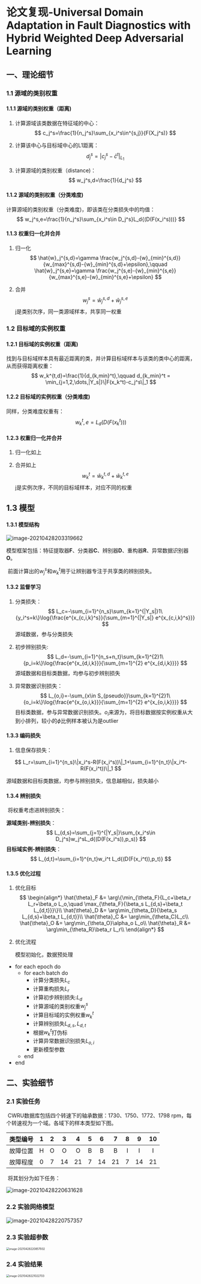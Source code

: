 # 论文复现-Universal Domain Adaptation in Fault Diagnostics with Hybrid Weighted Deep Adversarial Learning

## 一、理论细节

### 1.1 源域的类别权重

#### 1.1.1 源域的类别权重（距离)

1. 计算源域该类数据在特征域的中心：
   $$
   c_j^s=\frac{1}{n_j^s}\sum_{x_i^s\in^{s,j}}{F(X_j^s)}
   $$
   
2. 计算该中心与目标域中心的L1距离：
   $$
   d_j^s=|c_j^s-\bar{c}^t|_{L_1}
   $$

3. 计算源域的类别权重（distance)：
   $$
   w_j^s,d=\frac{1}{d_j^s}
   $$

#### 1.1.2 源域的类别权重（分类难度)

计算源域的类别权重（分类难度)，即该类在分类损失中的均值：
$$
w_j^s,e=\frac{1}{n_j^s}\sum_{x_i^s\in D_j^s}L_d{(D(F(x_i^s)))}
$$

#### 1.1.3 权重归一化并合并

1. 归一化
   $$
   \hat{w}_j^{s,d}=\gamma \frac{w_j^{s,d}-{w}_{min}^{s,d}}{w_{max}^{s,d}-{w}_{min}^{s,d}+\epsilon},\qquad
   \hat{w}_j^{s,e}=\gamma \frac{w_j^{s,e}-{w}_{min}^{s,e}}{w_{max}^{s,e}-{w}_{min}^{s,e}+\epsilon}
   $$

2. 合并
   $$
   w_j^s=\hat{w}_j^{s,d}+\hat{w}_j^{s,e}
   $$
   j是类别次序，同一类源域样本，共享同一权重

### 1.2 目标域的实例权重

#### 1.2.1 目标域的实例权重（距离)

找到与目标域样本具有最近距离的类，并计算目标域样本与该类的类中心的距离，从而获得距离权重：
$$
w_k^{t,d}=\frac{1}{d_{k,min}^t},\qquad d_{k_min}^t = \min_{j=1,2,\dots,|Y_s|}\|F(x_k^t)-c_j^s\|_1
$$

#### 1.2.2 目标域的实例权重（分类难度)

同样，分类难度权重有：
$$
w_k^t,e=L_d{(D(F(x_k^t)))}
$$

#### 1.2.3 权重归一化并合并

1. 归一化如上

2. 合并如上
   $$
   w_k^t=\hat{w}_k^{t,d}+\hat{w}_k^{t,e}
   $$
   j是实例次序，不同的目标域样本，对应不同的权重

## 1.3 模型

#### 1.3.1 模型结构

![image-20210428203319662](.\figures\论文复现-UDA-框架.png)

​	模型框架包括：特征提取器**F**、分类器**C**、辨别器**D**、重构器**R**、异常数据识别器**O**。

​	前面计算出的$w_j^s$和$w_k^t$用于让辨别器专注于共享类的辨别损失。

#### 1.3.2 监督学习

1. 分类损失：
   $$
   L_c=-\sum_{i=1}^{n_s}\sum_{k=1}^{|Y_s|}1\{y_i^s=k\}\log{\frac{e^{x_{c,i,k}^s}}{\sum_{m=1}^{|Y_s|} e^{x_{c,i,k}^s}}}
   $$
   源域数据，参与分类损失

2. 初步辨别损失:
   $$
   L_d=-\sum_{i=1}^{n_s+n_t}\sum_{k=1}^{2}1\{p_i=k\}\log{\frac{e^{x_{d,i,k}}}{\sum_{m=1}^{2} e^{x_{d,i,k}}}}
   $$
   源域数据和目标类数据，均参与初步辨别损失

3. 异常数据识别损失：
   $$
   L_{o,i}=-\sum_{x\in S_{pseudo}}\sum_{k=1}^{2}1\{o_i=k\}\log{\frac{e^{x_{o,i,k}}}{\sum_{m=1}^{2} e^{x_{o,i,k}}}}
   $$
   目标类数据，参与异常数据识别损失。$o_i$来源为，将目标数据按实例权重从大到小排列，较小的$\phi$比例样本被认为是outlier

#### 1.3.3 编码损失

1. 信息保存损失：

$$
L_r=\sum_{i=1}^{n_s}\|x_i^s-R(F(x_i^s))\|_1+\sum_{i=1}^{n_t}\|x_i^t-R(F(x_i^t))\|_1
$$

源域数据和目标类数据，均参与辨别损失，信息越相似，损失越小

#### 1.3.4 辨别损失

​	将权重考虑进辨别损失：

**源域类别-辨别损失**：
$$
L_{d,s}=\sum_{j=1}^{|Y_s|}\sum_{x_i^s\in D_j^s}w_j^sL_d{(D(F(x_i^s)),p_s)}
$$
**目标域实例-辨别损失**：
$$
L_{d,t}=\sum_{i=1}^{n_t}w_i^t L_d{(D(F(x_i^t)),p_t)}
$$

#### 1.3.5 优化过程

1. 优化目标
   $$
   \begin{align*}
   	\hat{\theta}_F &= \arg\{\min_{\theta_F}{L_c+\beta_r L_r+\beta_o L_o,\quad 
   						\max_{\theta_F}{\beta_s L_{d,s}+\beta_t L_{d,t}}}\}\\
   	\hat{\theta}_D &= \arg\min_{\theta_D}{\beta_s L_{d,s}+\beta_t L_{d,t}}\\
   	\hat{\theta}_C &= \arg\min_{\theta_C}L_c\\
   	\hat{\theta}_O &= \arg\min_{\theta_O}\alpha_o L_o\\
   	\hat{\theta}_R &= \arg\min_{\theta_R}\beta_r L_r\\
   \end{align*}
   $$

2. 优化流程

   模型初始化，数据预处理

* for each epoch do
  * for each batch do
    * 计算分类损失$L_c$
    * 计算重构损失$L_r$
    * 计算初步辨别损失:$L_d$
    * 计算源域的类别权重$w_j^s$
    * 计算目标域的实例权重$w_k^t$
    * 计算辨别损失$L_{d,s}, L_{d,t}$
    * 根据$w_k^t$打伪标
    * 计算异常数据识别损失$L_{o,i}$
    * 更新模型参数
  * end
* end

## 二、实验细节

### 2.1 实验任务

​	CWRU数据库包括四个转速下的轴承数据：1730、1750、1772、1798 rpm，每个转速视为一个域。各域下的样本类型如下图。

| 类型编号 |  1   |  2   |  3   |  4   |  5   |  6   |  7   |  8   |  9   |  10  |
| :------: | :--: | :--: | :--: | :--: | :--: | :--: | :--: | :--: | :--: | :--: |
| 故障位置 |  H   |  O   |  O   |  O   |  B   |  B   |  B   |  I   |  I   |  I   |
| 故障程度 |  0   |  7   |  14  |  21  |  7   |  14  |  21  |  7   |  14  |  21  |

​	将其划分为如下任务：

![image-20210428220631628](./figures/论文复现-UDA-任务.png)

### 2.2 实验网络模型

![image-20210428220757357](./figures/论文复现-UDA-网络结构.png)

### 2.3 实验超参数

<img src="figures/论文复现-UDA-超参数.png" alt="image-20210428220857932" style="zoom: 50%;" />

### 2.4 实验结果

<img src="figures/论文复现-UDA-准确率.png" alt="image-20210428221022703" style="zoom:50%;" />
